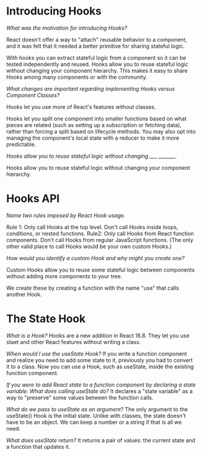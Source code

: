 # Introducing Hooks

*What was the motivation for introducing Hooks?*

React doesn't offer a way to "attach" reusable behavior to a component, and it was felt that it needed a better primitive for sharing stateful logic.

With hooks you can extract stateful logic from a component so it can be tested independently and reused. Hooks allow you to reuse stateful logic without changing your component hierarchy. This makes it easy to share Hooks among many components or with the community.


*What changes are important regarding implementing Hooks versus Component Classes?*

Hooks let you use more of React's features without classes.

Hooks let you split one component into smaller functions based on what pieces are related (such as setting up a subscription or fetching data), rather than forcing a split based on lifecycle methods. You may also opt into managing the component's local state with a reducer to make it more predictable.


*Hooks allow you to reuse stateful logic without changing ___ _______.*

Hooks allow you to reuse stateful logic without changing your component hierarchy. 


# Hooks API

*Name two rules imposed by React Hook usage.*

Rule 1: Only call Hooks at the top level. Don't call Hooks inside loops, conditions, or nested functions.
Rule2: Only call Hooks from React function components. Don't call Hooks from regular JavaScript functions. (The only other valid place to call Hooks would be your own custom Hooks.)


*How would you identify a custom Hook and why might you create one?*

Custom Hooks allow you to reuse some stateful logic between components without adding more components to your tree.

We create these by creating a function with the name "use" that calls another Hook.


# The State Hook

*What is a Hook?*
Hooks are a new addition in React 16.8. They let you use staet and other React features without writing a class.


*When would I use the useState Hook?*
If you write a function component and realize you need to add some state to it, previously you had to convert it to a class. Now you can use a Hook, such as useState, inside the existing function component.


*If you were to add React state to a function component by declaring a state variable:*
   *What does calling useState do?*
   It declares a "state variable" as a way to "preserve" some values between the function calls. 

   *What do we pass to useState as an argument?*
   The only argument to the useState() Hook is the initial state. Unlike with classes, the state doesn't have to be an object. We can keep a number or a string if that is all we need.
    

   *What does useState return?*
   It returns a pair of values: the current state and a function that updates it.

